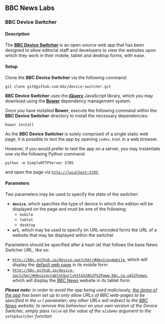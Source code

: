 ## BBC News Labs
### BBC Device Switcher

#### Description

The [**BBC Device Switcher**](http://bbc.github.io/device-switcher) is an open-source web app that has been designed to allow editorial staff and developers to view the websites upon which they work in their mobile, tablet and desktop forms, with ease.

#### Setup
Clone the **BBC Device Switcher** via the following command:

```
git clone git@github.com:bbc/device-switcher.git
```

**BBC Device Switcher** uses the [**jQuery**](https://jquery.com/) JavaScript library, which you may download using the [**Bower**](http://bower.io/) dependency management system.

Once you have installed **Bower**, execute the following command within the **BBC Device Switcher** directory to install the necessary dependencies:

```
bower install
```

As the **BBC Device Switcher** is solely comprised of a single static web page, it is possible to test the app by opening `index.html` in a web browser.

However, if you would prefer to test the app on a server, you may instantiate one via the following Python command:

```
python -m SimpleHTTPServer 5705
```

and open the page via [`http://localhost:5705`](http://localhost:5705).

#### Parameters
Two parameters may be used to specify the state of the switcher:

- **`device`**, which specifies the type of device in which the edition will be displayed on the page and must be one of the following:
  - `mobile`
  - `tablet`
  - `desktop`
- **`url`**, which may be used to specify (in URL-encoded form) the URL of a website that may be displayed within the switcher

Parameters should be specified after a hash (`#`) that follows the base News Switcher URL, like so:

- [`http://bbc.github.io/device-switcher/#device=mobile`](http://bbc.github.io/device-switcher/#device=mobile), which will display the [default web page](http://bbcnewslabs.co.uk/) in its mobile form
- [`http://bbc.github.io/device-switcher/#device=tablet&url=http%3A%2F%2Fwww.bbc.co.uk%2Fnews`](http://localhost:5705/#device=tablet&url=http%3A%2F%2Fwww.bbc.co.uk%2Fnews), which will display the [BBC News](http://www.bbc.co.uk/news) website in its tablet form

***Please note:*** *in order to avoid the app being used maliciously, [the demo of the app](http://bbc.github.io/device-switcher/) has been set up to only allow URLs of BBC web-pages to be specified in the `url` parameter; any other URLs will redirect to the [BBC News](http://www.bbc.co.uk/news) website; to remove this behaviour on your own version of the Device Switcher, simply pass `false` as the value of the `aIsDemo` argument to the `setUpSwitcher` function*
